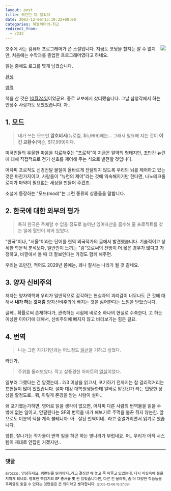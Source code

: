 ```yaml
---
layout: post
title: 쿼런틴 다 읽었다
date: 2003-12-06T13:19:22+00:00
categories: 북컬렉터의-최근
redirect_from:
  - /232
---
```


<a href="http://www.bandibook.com/largeimage/2334058.jpg" target="bb"><img src="http://www.bandibook.com/largeimage/2334058.jpg" align="right" /></a>호주에 사는 컴퓨터 프로그래머가 쓴 소설입니다. 지금도 코딩을 할지는 알 수 없지만, 처음에는 수학과를 졸업한 프로그래머였다고 하네요.

읽는 중에도 로그를 몇개 남겼습니다.

<a href="/logs/archives/000385.html" target="aa">환생</a>

<a href="/logs/archives/000387.html" target="aa">염력</a>

책을 산 것은 <a href="/322" target="aa">10월24일</a>이었군요. 종로 교보에서 샀더랬습니다. 그날 삼청각에서 하는 인당수 사랑가도 보았었습니다. 자...

<h2><b>1. 모드</b></h2>

> 내가 쓰는 모드인 <b>암호비서</b>(뉴로컴, $5,999)에는... 그래서 필요해 지는 것이 <b>야간 교환수</b>(액슨, $17,999)이다.

미국인들의 우울한 마음을 치료해주는 "프로작"이 지금은 알약의 형태지만, 조만간 뉴런에 대해 직접적으로 전기 신호를 제어해 주는 식으로 발전할 것입니다.

어차피 프로작도 신경전달 물질이 올바르게 전달되지 않도록 우리의 뇌를 제어하고 있는 것은 마찬가지이고, 사람들이 "뉴런의 제어"라는 것에 익숙해지기만 한다면, 나노테크롤로지가 마약이 필요없는 세상을 만들어 주겠죠.

소설에 등장하는 "모드(mod)"는 그런 종류의 상품들을 말합니다.

<h2><b>2. 한국에 대한 외부의 평가</b></h2>

> 특히 한국은 주체할 수 없을 정도로 늘어난 잉여자산을 흡수해 줄 프로젝트를 찾는 일에 혈안이 되어 있었다.

"한국"이나, "서울"이라는 단어를 현역 외국작가의 글에서 발견했습니다. 기술적이고 상세한 학문적 분석보다, 일반인이 느끼는 "감"으로써의 전망이 더 옳은 경우가 많다고 가정하고, 바깥에서 볼 때 더 잘보인다는 가정도 함께 해주면.

우리는 조만간, 적어도 2029년 쯤에는, 꽤나 잘사는 나라가 될 것 같네요.

<h2><b>3. 양자 신비주의</b></h2>

저자는 양자역학과 우리가 일반적으로 감각하는 현실과의 괴리감이 너무나도 큰 것에 대해서 <b>내가 하는 것처럼</b> 양자신비주의에 빠지는 것을 싫어한다는 느낌을 받았습니다.

글쎄.. 확률로써 존재하다가, 관측하는 시점에 비로소 하나의 현실로 수축한다, 고 하는 이상한 이야기에 대해서, 신비주의에 빠지지 않고 바라보기는 힘든 걸요.

<h2><b>4. 번역</b></h2>

> 나는 그런 자기기만과는 어느정도 <u>일선</u>을 기하고 싶었다.

라던가,

> 주위를 둘러보았다. 작고 살풍경한 아파트의 <u>일실</u>이었다.

일부러 그랬다는 건 알겠는데.. 2/3 이상을 읽고서, 포기하기 전까지는 참 걸리적거리는 표현들이 많이 있었습니다. 설마 대강 대학원생들한테 알바로 맡긴건가 라는 민망한 상상을 할정도로.. 뭐, 이렇게 존경을 받는 사람이 설마..

왜 포기했는가하면, 영어로 읽을 생각이 없으면, 어차피 다른 사람의 번역물을 읽을 수 밖에 없는 일이고, 안팔린다는 SF의 번역을 내가 해보기로 주먹을 불끈 쥐지 않는한. 앞으로도 이분의 덕을 계속 볼테니까. 아.. 잘된 번역이네.. 라고 중얼거리면서 읽기로 했습니다.

암튼, 잘나가는 작가들이 번역 일을 하곤 하는 옆나라가 부럽네요. 머.. 우리가 아직 시스템이 제대로 안잡힌 거겠지만..

* * *

### 댓글



<!--- cmt:499 --->
<!--- mail: --->
<!--- parent:0 --->

<small class=comment>sirocco : 안녕하세요. 쿼런틴을 읽어야지..라고 결심만 해 놓고 죽 미루고 있었는데, 다시 머릿속에 불을 지피게 되네요. 행복한 책읽기의 SF 총서를 몇 권 읽었습니다만, 다른 건 몰라도, 좀 더 다양한 작품들을 우리글로 읽을 수 있다는 것만큼은 큰 의미라고 생각합니다. <small>(2003-12-06 13:27:09)</small></small>


